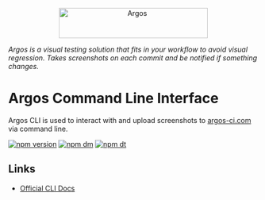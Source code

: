 <p align="center">
  <a href="https://argos-ci.com/?utm_source=github&utm_medium=logo" target="_blank">
    <img src="https://raw.githubusercontent.com/argos-ci/argos/main/resources/logos/logo-github-readme.png" alt="Argos" width="300" height="61">
  </a>
</p>

_Argos is a visual testing solution that fits in your workflow to avoid visual regression. Takes screenshots on each commit and be notified if something changes._

# Argos Command Line Interface

Argos CLI is used to interact with and upload screenshots to [argos-ci.com](https://argos-ci.com) via command line.

[![npm version](https://img.shields.io/npm/v/@argos-ci/cli.svg)](https://www.npmjs.com/package/@argos-ci/cli)
[![npm dm](https://img.shields.io/npm/dm/@argos-ci/cli.svg)](https://www.npmjs.com/package/@argos-ci/cli)
[![npm dt](https://img.shields.io/npm/dt/@argos-ci/cli.svg)](https://www.npmjs.com/package/@argos-ci/cli)

## Links

- [Official CLI Docs](https://docs.argos-ci.com)

